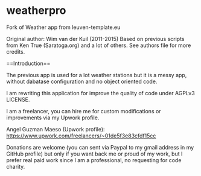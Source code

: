 # weatherpro
Fork of Weather app from leuven-template.eu

Original author: Wim van der Kuil (2011-2015)
Based on previous scripts from Ken True (Saratoga.org) and a lot of others. See authors file for more credits.

==Introduction==

The previous app is used for a lot weather stations but it is a messy app, without dabatase configuration and no object oriented code.

I am rewriting this application for improve the quality of code under AGPLv3 LICENSE. 

I am a freelancer, you can hire me for custom modifications or improvements via my Upwork profile. 

Angel Guzman Maeso (Upwork profile): https://www.upwork.com/freelancers/~01de5f3e83cfdf15cc

Donations are welcome (you can sent via Paypal to my gmail address in my GitHub profile) but only if you want back me or proud of my work, 
but I prefer real paid work since I am a professional, no requesting for code charity.
